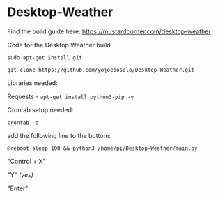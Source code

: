 # Desktop-Weather

Find the build guide here:
https://mustardcorner.com/desktop-weather


Code for the Desktop Weather build

```sudo apt-get install git```

```git clone https://github.com/yojoebosolo/Desktop-Weather.git```


Libraries needed:

Requests - ```apt-get install python3-pip -y```


Crontab setup needed:

```crontab -e```

add the following line to the bottom: 

``` @reboot sleep 100 && python3 /home/pi/Desktop-Weather/main.py ```

"Control + X"

"Y" _(yes)_

"Enter"
